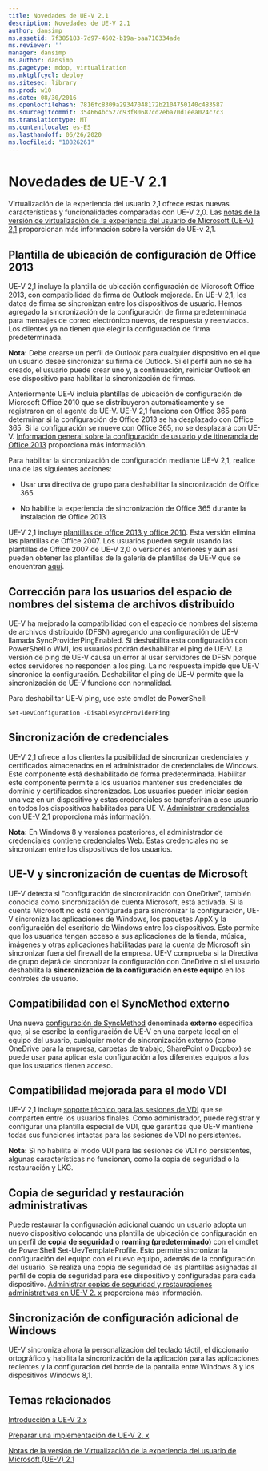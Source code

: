 ```yaml
---
title: Novedades de UE-V 2.1
description: Novedades de UE-V 2.1
author: dansimp
ms.assetid: 7f385183-7d97-4602-b19a-baa710334ade
ms.reviewer: ''
manager: dansimp
ms.author: dansimp
ms.pagetype: mdop, virtualization
ms.mktglfcycl: deploy
ms.sitesec: library
ms.prod: w10
ms.date: 08/30/2016
ms.openlocfilehash: 7816fc8309a29347048172b2104750140c483587
ms.sourcegitcommit: 354664bc527d93f80687cd2eba70d1eea024c7c3
ms.translationtype: MT
ms.contentlocale: es-ES
ms.lasthandoff: 06/26/2020
ms.locfileid: "10826261"
---
```

# Novedades de UE-V 2.1


Virtualización de la experiencia del usuario 2,1 ofrece estas nuevas características y funcionalidades comparadas con UE-V 2,0. Las [notas de la versión de virtualización de la experiencia del usuario de Microsoft (UE-V) 2,1](microsoft-user-experience-virtualization--ue-v--21-release-notesuevv21.md) proporcionan más información sobre la versión de UE-v 2,1.

## Plantilla de ubicación de configuración de Office 2013


UE-V 2,1 incluye la plantilla de ubicación configuración de Microsoft Office 2013, con compatibilidad de firma de Outlook mejorada. En UE-V 2,1, los datos de firma se sincronizan entre los dispositivos de usuario. Hemos agregado la sincronización de la configuración de firma predeterminada para mensajes de correo electrónico nuevos, de respuesta y reenviados. Los clientes ya no tienen que elegir la configuración de firma predeterminada.

**Nota:**  Debe crearse un perfil de Outlook para cualquier dispositivo en el que un usuario desee sincronizar su firma de Outlook. Si el perfil aún no se ha creado, el usuario puede crear uno y, a continuación, reiniciar Outlook en ese dispositivo para habilitar la sincronización de firmas.

 

Anteriormente UE-V incluía plantillas de ubicación de configuración de Microsoft Office 2010 que se distribuyeron automáticamente y se registraron en el agente de UE-V. UE-V 2,1 funciona con Office 365 para determinar si la configuración de Office 2013 se ha desplazado con Office 365. Si la configuración se mueve con Office 365, no se desplazará con UE-V. [Información general sobre la configuración de usuario y de itinerancia de Office 2013](https://go.microsoft.com/fwlink/p/?LinkID=391220) proporciona más información.

Para habilitar la sincronización de configuración mediante UE-V 2,1, realice una de las siguientes acciones:

-   Usar una directiva de grupo para deshabilitar la sincronización de Office 365

-   No habilite la experiencia de sincronización de Office 365 durante la instalación de Office 2013

UE-V 2,1 incluye [plantillas de office 2013 y office 2010](https://technet.microsoft.com/library/dn458932.aspx#autosyncsettings). Esta versión elimina las plantillas de Office 2007. Los usuarios pueden seguir usando las plantillas de Office 2007 de UE-V 2,0 o versiones anteriores y aún así pueden obtener las plantillas de la galería de plantillas de UE-V que se encuentran [aquí](https://go.microsoft.com/fwlink/p/?LinkID=246589).

## Corrección para los usuarios del espacio de nombres del sistema de archivos distribuido


UE-V ha mejorado la compatibilidad con el espacio de nombres del sistema de archivos distribuido (DFSN) agregando una configuración de UE-V llamada SyncProviderPingEnabled. Si deshabilita esta configuración con PowerShell o WMI, los usuarios podrán deshabilitar el ping de UE-V. La versión de ping de UE-V causa un error al usar servidores de DFSN porque estos servidores no responden a los ping. La no respuesta impide que UE-V sincronice la configuración. Deshabilitar el ping de UE-V permite que la sincronización de UE-V funcione con normalidad.

Para deshabilitar UE-V ping, use este cmdlet de PowerShell:

``` syntax
Set-UevConfiguration -DisableSyncProviderPing
```

## Sincronización de credenciales


UE-V 2,1 ofrece a los clientes la posibilidad de sincronizar credenciales y certificados almacenados en el administrador de credenciales de Windows. Este componente está deshabilitado de forma predeterminada. Habilitar este componente permite a los usuarios mantener sus credenciales de dominio y certificados sincronizados. Los usuarios pueden iniciar sesión una vez en un dispositivo y estas credenciales se transferirán a ese usuario en todos los dispositivos habilitados para UE-V. [Administrar credenciales con UE-V 2,1](https://technet.microsoft.com/library/dn458932.aspx#creds) proporciona más información.

**Nota:**  En Windows 8 y versiones posteriores, el administrador de credenciales contiene credenciales Web. Estas credenciales no se sincronizan entre los dispositivos de los usuarios.

 

## UE-V y sincronización de cuentas de Microsoft


UE-V detecta si "configuración de sincronización con OneDrive", también conocida como sincronización de cuenta Microsoft, está activada. Si la cuenta Microsoft no está configurada para sincronizar la configuración, UE-V sincroniza las aplicaciones de Windows, los paquetes AppX y la configuración del escritorio de Windows entre los dispositivos. Esto permite que los usuarios tengan acceso a sus aplicaciones de la tienda, música, imágenes y otras aplicaciones habilitadas para la cuenta de Microsoft sin sincronizar fuera del firewall de la empresa. UE-V comprueba si la Directiva de grupo dejará de sincronizar la configuración con OneDrive o si el usuario deshabilita la **sincronización de la configuración en este equipo** en los controles de usuario.

## Compatibilidad con el SyncMethod externo


Una nueva [configuración de SyncMethod](https://technet.microsoft.com/library/dn554321.aspx) denominada **externo** especifica que, si se escribe la configuración de UE-V en una carpeta local en el equipo del usuario, cualquier motor de sincronización externo (como OneDrive para la empresa, carpetas de trabajo, SharePoint o Dropbox) se puede usar para aplicar esta configuración a los diferentes equipos a los que los usuarios tienen acceso.

## Compatibilidad mejorada para el modo VDI


UE-V 2,1 incluye [soporte técnico para las sesiones de VDI](https://technet.microsoft.com/library/dn458932.aspx#vdi) que se comparten entre los usuarios finales. Como administrador, puede registrar y configurar una plantilla especial de VDI, que garantiza que UE-V mantiene todas sus funciones intactas para las sesiones de VDI no persistentes.

**Nota:**  Si no habilita el modo VDI para las sesiones de VDI no persistentes, algunas características no funcionan, como la copia de seguridad o la restauración y LKG.

 

## Copia de seguridad y restauración administrativas


Puede restaurar la configuración adicional cuando un usuario adopta un nuevo dispositivo colocando una plantilla de ubicación de configuración en un perfil de **copia de seguridad** o **roaming (predeterminado)** con el cmdlet de PowerShell Set-UevTemplateProfile. Esto permite sincronizar la configuración del equipo con el nuevo equipo, además de la configuración del usuario. Se realiza una copia de seguridad de las plantillas asignadas al perfil de copia de seguridad para ese dispositivo y configuradas para cada dispositivo. [Administrar copias de seguridad y restauraciones administrativas en UE-V 2. x](manage-administrative-backup-and-restore-in-ue-v-2x-new-topic-for-21.md) proporciona más información.

## Sincronización de configuración adicional de Windows


UE-V sincroniza ahora la personalización del teclado táctil, el diccionario ortográfico y habilita la sincronización de la aplicación para las aplicaciones recientes y la configuración del borde de la pantalla entre Windows 8 y los dispositivos Windows 8,1.






## Temas relacionados


[Introducción a UE-V 2.x](get-started-with-ue-v-2x-new-uevv2.md)

[Preparar una implementación de UE-V 2. x](prepare-a-ue-v-2x-deployment-new-uevv2.md)

[Notas de la versión de Virtualización de la experiencia del usuario de Microsoft (UE-V) 2.1](microsoft-user-experience-virtualization--ue-v--21-release-notesuevv21.md)

 

 





